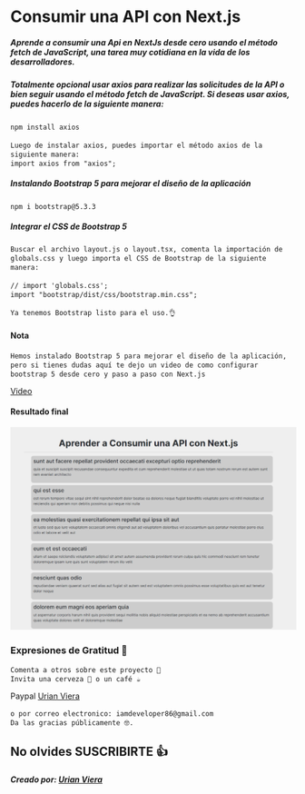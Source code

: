 # Consumir una API con Next.js

##### Aprende a consumir una Api en NextJs desde cero usando el método fetch de JavaScript, una tarea muy cotidiana en la vida de los desarrolladores.

##### Totalmente opcional usar axios para realizar las solicitudes de la API o bien seguir usando el método fetch de JavaScript. Si deseas usar axios, puedes hacerlo de la siguiente manera:

    npm install axios

    Luego de instalar axios, puedes importar el método axios de la siguiente manera:
    import axios from "axios";

##### Instalando Bootstrap 5 para mejorar el diseño de la aplicación

    npm i bootstrap@5.3.3

##### Integrar el CSS de Bootstrap 5

    Buscar el archivo layout.js o layout.tsx, comenta la importación de globals.css y luego importa el CSS de Bootstrap de la siguiente manera:

    // import 'globals.css';
    import "bootstrap/dist/css/bootstrap.min.css";

    Ya tenemos Bootstrap listo para el uso.👌

#### Nota

    Hemos instalado Bootstrap 5 para mejorar el diseño de la aplicación, pero si tienes dudas aquí te dejo un video de como configurar bootstrap 5 desde cero y paso a paso con Next.js

[Video](https://www.youtube.com/watch?v=yzNCrBOqvto)

#### Resultado final

![](https://raw.githubusercontent.com/urian121/imagenes-proyectos-github/master/consumir-api-con-nextjs.png)

### Expresiones de Gratitud 🎁

    Comenta a otros sobre este proyecto 📢
    Invita una cerveza 🍺 o un café ☕

Paypal [Urian Viera](https://www.paypal.com/donate/?hosted_button_id=4SV78MQJJH3VE)

    o por correo electronico: iamdeveloper86@gmail.com
    Da las gracias públicamente 🤓.

## No olvides SUSCRIBIRTE 👍

##### Creado por: [Urian Viera](https://github.com/urian121)
